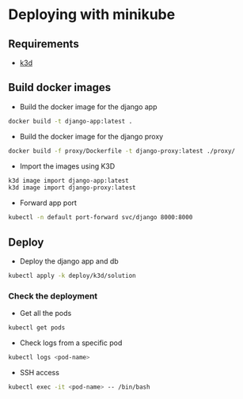 # Deploying with minikube

## Requirements

- [k3d](https://k3d.io/)

## Build docker images

- Build the docker image for the django app

```bash
docker build -t django-app:latest .
```

- Build the docker image for the django proxy

```bash
docker build -f proxy/Dockerfile -t django-proxy:latest ./proxy/
```

- Import the images using K3D

```bash
k3d image import django-app:latest
k3d image import django-proxy:latest
```

- Forward app port

```bash
kubectl -n default port-forward svc/django 8000:8000
```

## Deploy

- Deploy the django app and db

```bash
kubectl apply -k deploy/k3d/solution
```

### Check the deployment

- Get all the pods

```bash
kubectl get pods
```

- Check logs from a specific pod

```bash
kubectl logs <pod-name>
```

- SSH access

```bash
kubectl exec -it <pod-name> -- /bin/bash
```
